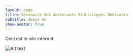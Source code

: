 ```yaml
---
layout: page
title: Séminaire des doctorants Statistiques Médicales
subtitle: About me
show-avatar: True
---
```

Ceci est le site internet


![Alt text](assetes/img/cordeliers.jpg?raw=true "Title")
